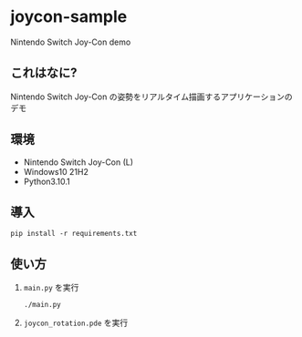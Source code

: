 # joycon-sample

Nintendo Switch Joy-Con demo

## これはなに?
Nintendo Switch Joy-Con の姿勢をリアルタイム描画するアプリケーションのデモ

## 環境
- Nintendo Switch Joy-Con (L)
- Windows10 21H2
- Python3.10.1

## 導入
```shell
pip install -r requirements.txt
```

## 使い方
1. `main.py` を実行
    ```shell
    ./main.py
    ```
1. `joycon_rotation.pde` を実行